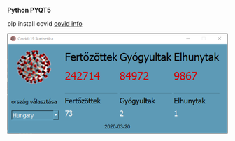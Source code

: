 **Python PYQT5**

pip install covid
[covid info](https://ahmednafies.github.io/covid/examples/)


![covid-19](https://github.com/biggeorge75/covid-19-pyqt5/blob/master/covid-19-pyqt5.png?raw=true)

